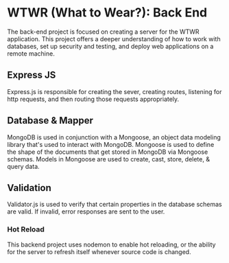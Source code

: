 # WTWR (What to Wear?): Back End

The back-end project is focused on creating a server for the WTWR application. This project offers a deeper understanding of how to work with databases, set up security and testing, and deploy web applications on a remote machine.

## Express JS

Express.js is responsible for creating the sever, creating routes, listening for http requests, and then routing those requests appropriately.

## Database & Mapper

MongoDB is used in conjunction with a Mongoose, an object data modeling library that's used to interact with MongoDB. Mongoose is used to define the shape of the documents that get stored in MongoDB via Mongoose schemas. Models in Mongoose are used to create, cast, store, delete, & query data.

## Validation

Validator.js is used to verify that certain properties in the database schemas are valid. If invalid, error responses are sent to the user.

### Hot Reload

This backend project uses nodemon to enable hot reloading, or the ability for the server to refresh itself whenever source code is changed.

